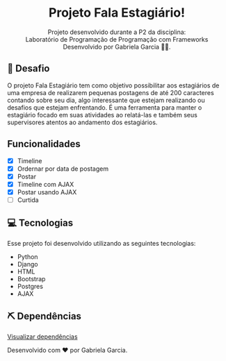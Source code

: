 <div align="center">
  <h1>Projeto Fala Estagiário! </h1>
  <p>Projeto desenvolvido durante a P2 da disciplina: <br> Laboratório de Programação de Programação com Frameworks </br>
    Desenvolvido por Gabriela Garcia 👩‍💻.</p>
</div>

## 📌 Desafio
O projeto Fala Estagiário tem como objetivo possibilitar aos estagiários de uma empresa de
realizarem pequenas postagens de até 200 caracteres contando sobre seu dia, algo interessante que
estejam realizando ou desafios que estejam enfrentando. 
É uma ferramenta para manter o estagiário focado em suas atividades ao relatá-las e também seus supervisores atentos ao
andamento dos estagiários.

## Funcionalidades
- [x] Timeline 
- [x] Ordernar por data de postagem
- [X] Postar
- [X] Timeline com AJAX
- [X] Postar usando AJAX
- [ ] Curtida

## :computer: Tecnologias
Esse projeto foi desenvolvido utilizando as seguintes tecnologias:
- Python
- Django
- HTML
- Bootstrap
- Postgres
- AJAX

## ⛏ Dependências
[Visualizar dependências](https://github.com/gabsgc/fala_estagiario/blob/master/requirements.txt)

Desenvolvido com ❤︎ por Gabriela Garcia.
